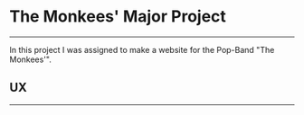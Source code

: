 # The Monkees' Major Project
------------------------

 In this project I was assigned to make a website for the Pop-Band "The Monkees'". 
 
 
 ## UX
 
 ------
